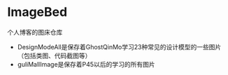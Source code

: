 # ImageBed
个人博客的图床仓库

- DesignModeAll是保存着GhostQinMo学习23种常见的设计模型的一些图片（包括类图、代码截图等）
- guliMallImage是保存着P45以后的学习的所有图片
